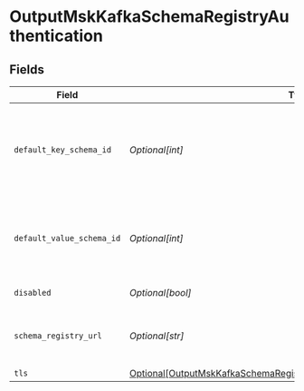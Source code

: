 # OutputMskKafkaSchemaRegistryAuthentication


## Fields

| Field                                                                                                                                                               | Type                                                                                                                                                                | Required                                                                                                                                                            | Description                                                                                                                                                         |
| ------------------------------------------------------------------------------------------------------------------------------------------------------------------- | ------------------------------------------------------------------------------------------------------------------------------------------------------------------- | ------------------------------------------------------------------------------------------------------------------------------------------------------------------- | ------------------------------------------------------------------------------------------------------------------------------------------------------------------- |
| `default_key_schema_id`                                                                                                                                             | *Optional[int]*                                                                                                                                                     | :heavy_minus_sign:                                                                                                                                                  | Used when __keySchemaIdOut is not present, to transform key values, leave blank if key transformation is not required by default.                                   |
| `default_value_schema_id`                                                                                                                                           | *Optional[int]*                                                                                                                                                     | :heavy_minus_sign:                                                                                                                                                  | Used when __valueSchemaIdOut is not present, to transform _raw, leave blank if value transformation is not required by default.                                     |
| `disabled`                                                                                                                                                          | *Optional[bool]*                                                                                                                                                    | :heavy_minus_sign:                                                                                                                                                  | Enable Schema Registry                                                                                                                                              |
| `schema_registry_url`                                                                                                                                               | *Optional[str]*                                                                                                                                                     | :heavy_minus_sign:                                                                                                                                                  | URL for access to the Confluent Schema Registry, i.e.: http://localhost:8081                                                                                        |
| `tls`                                                                                                                                                               | [Optional[OutputMskKafkaSchemaRegistryAuthenticationTLSSettingsClientSide]](../../models/shared/outputmskkafkaschemaregistryauthenticationtlssettingsclientside.md) | :heavy_minus_sign:                                                                                                                                                  | N/A                                                                                                                                                                 |